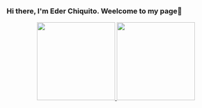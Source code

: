 ### Hi there, I'm Eder Chiquito. Weelcome to my page👋

<div align="center">
  <a href="https://github.com/EderAC">
  <img height="180em" src="https://github-readme-stats.vercel.app/api?username=EderAC2&show_icons=true&theme=dracula&include_all_commits=true&count_private=true"/>
  <img height="180em" src="https://github-readme-stats.vercel.app/api/top-langs/?username=EderAC2&layout=compact&langs_count=7&theme=dracula"/>
</div>

<!--
**EderAC/EderAC** is a ✨ _special_ ✨ repository because its `README.md` (this file) appears on your GitHub profile.

Here are some ideas to get you started:

- 🔭 I’m currently working on ...
- 🌱 I’m currently learning ...
- 👯 I’m looking to collaborate on ...
- 🤔 I’m looking for help with ...
- 💬 Ask me about ...
- 📫 How to reach me: ...
- 😄 Pronouns: ...
- ⚡ Fun fact: ...
-->
